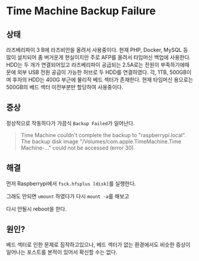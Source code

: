 # Time Machine Backup Failure

## 상태

라즈베리파이 3 B에 라즈비안을 올려서 사용중이다. 현재 PHP, Docker, MySQL 등 많이 설치되어 좀 버거운게 현실이지만 주로 AFP를 올려서 타임머신 백업에 사용한다.
HDD는 두 개가 연결되어있고 라즈베리파이 공급되는 2.5A로는 전원이 부족하기에때문에 외부 USB 전원 공급이 가능한 허브로 두 HDD를 연결하였다.
각, 1TB, 500GB이며 후자의 HDD는 400G 부근에 물리적 베드 섹터가 존재한다. 
현재 타임머신 용으로는 500GB의 베드 섹터 이전부분만 할당하여 사용중이다.

## 증상

정상적으로 작동하다가 가끔식 `Backup Failed`가 일어난다.

> Time Machine couldn't complete the backup to "raspberrypi.local".
> The backup disk image "/Volumes/com.apple.TimeMachine.Time Machine-..." could not be accessed (error 30).


## 해결

먼저 Raspberrypi에서 `fsck.hfsplus [disk]`를 실행한다.

그래도 안되면 `umount` 하였다가 다시 `mount -a`를 해보고

다시 안될시 reboot을 한다. 

## 원인?

베드 섹터로 인한 문제로 짐작하고있으나, 베드 섹터가 없는 환경에서도 비슷한 증상이 일어나는 포스트를 본적이 있어서 확신할 수는 없다.


